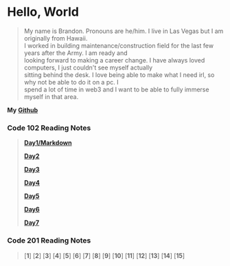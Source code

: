 
# Hello, World

> My name is Brandon. Pronouns are he/him. I live in Las Vegas but I am originally from Hawaii.  
I worked in building maintenance/construction field for the last few years after the Army. I am ready and  
looking forward to making a career change. I have always loved computers, I just couldn't see myself actually  
sitting behind the desk. I love being able to make what I need irl, so why not be able to do it on a pc. I  
spend a lot of time in web3 and I want to be able to fully immerse myself in that area.


**My** [**Github**](https://brandomoki.github.io/reading-notes/)

### Code 102 Reading Notes

> [**Day1/Markdown**](markdown.md)
>
> [**Day2**](Day2.md)
>
> [**Day3**](Day3.md)
>
> [**Day4**](html.md)
>
> [**Day5**](css.md)
>
> [**Day6**](js.md)
>
> [**Day7**](programmingWithJS.md)

### Code 201 Reading Notes

> [**1**]
> [**2**]
> [**3**]
> [**4**]
> [**5**]
> [**6**]
> [**7**]
> [**8**]
> [**9**]
> [**10**]
> [**11**]
> [**12**]
> [**13**]
> [**14**]
> [**15**]
